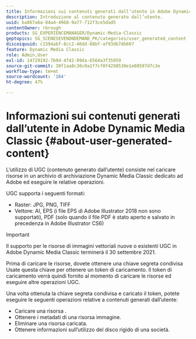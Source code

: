```yaml
---
title: Informazioni sui contenuti generati dall’utente in Adobe Dynamic Media Classic
description: Introduzione al contenuto generato dall’utente.
uuid: ba867a6a-84a4-4968-9a77-712f3ce5dad5
contentOwner: rbrough
products: SG_EXPERIENCEMANAGER/Dynamic-Media-Classic
geptopics: SG_SCENESEVENONDEMAND_PK/categories/user_generated_content
discoiquuid: c1594abf-8cc2-46dd-88bf-af93db7db607
feature: Dynamic Media Classic
role: Admin,User
exl-id: 14729192-7b9d-4f42-99da-6564a3f35959
source-git-commit: 30f1aa8c30c0a1f7cf0f4298530e1e80597d7c3e
workflow-type: tm+mt
source-wordcount: '164'
ht-degree: 47%

---
```


# Informazioni sui contenuti generati dall’utente in Adobe Dynamic Media Classic {#about-user-generated-content}

L’utilizzo di UGC (contenuto generato dall’utente) consiste nel caricare risorse in un archivio di archiviazione Dynamic Media Classic dedicato ad Adobe ed eseguire le relative operazioni.

UGC supporta i seguenti formati:

* Raster: JPG, PNG, TIFF
* Vettore: AI, EPS (i file EPS di Adobe Illustrator 2018 non sono supportati), PDF (solo quando il file PDF è stato aperto e salvato in precedenza in Adobe Illustrator CS6)

>[!IMPORTANT]
>
>Il supporto per le risorse di immagini vettoriali nuove o esistenti UGC in Adobe Dynamic Media Classic terminerà il 30 settembre 2021.

Prima di caricare le risorse, dovete ottenere una chiave segreta condivisa Usate questa chiave per ottenere un token di caricamento. Il token di caricamento verrà quindi fornito al momento di caricare le risorse ed eseguire altre operazioni UGC.

Una volta ottenuta la chiave segreta condivisa e caricato il token, potete eseguire le seguenti operazioni relative a contenuti generati dall’utente:

* Caricare una risorsa .
* Ottenere i metadati di una risorsa immagine.
* Eliminare una risorsa caricata.
* Ottenere informazioni sull’utilizzo del disco rigido di una società.
